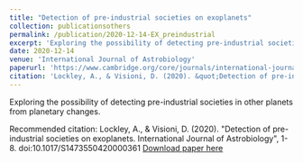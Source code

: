 ```yaml
---
title: "Detection of pre-industrial societies on exoplanets"
collection: publicationsothers
permalink: /publication/2020-12-14-EX_preindustrial
excerpt: 'Exploring the possibility of detecting pre-industrial societies in other planets from planetary changes.'
date: 2020-12-14
venue: 'International Journal of Astrobiology'
paperurl: 'https://www.cambridge.org/core/journals/international-journal-of-astrobiology/article/abs/detection-of-preindustrial-societies-on-exoplanets/2F1C14870F756707F4808D2045AAA80C'
citation: 'Lockley, A., & Visioni, D. (2020). &quot;Detection of pre-industrial societies on exoplanets. International Journal of Astrobiology&quot;, 1-8. doi:10.1017/S1473550420000361'
---
```


Exploring the possibility of detecting pre-industrial societies in other planets from planetary changes.

Recommended citation: Lockley, A., & Visioni, D. (2020). &quot;Detection of pre-industrial societies on exoplanets. International Journal of Astrobiology&quot;, 1-8. doi:10.1017/S1473550420000361
[Download paper here](http://dan-visioni.github.io/files/EX_2020_Societies.pdf)